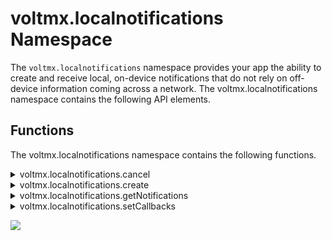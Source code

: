                             


voltmx.localnotifications Namespace
=================================

The `voltmx.localnotifications` namespace provides your app the ability to create and receive local, on-device notifications that do not rely on off-device information coming across a network. The voltmx.localnotifications namespace contains the following API elements.

Functions
---------

The voltmx.localnotifications namespace contains the following functions.


<details close markdown="block"><summary>voltmx.localnotifications.cancel</summary>

* * *

Cancels the specified notifications.

<b>Syntax</b>

`voltmx.localnotifications.cancel(notificationId)`

<b>Input Parameters</b>

| Parameter | Description |
| --- | --- |
| notificationId | An array of notification IDs that selects the notifications to cancel. |

<b>Example</b>

```
/*************************************************************************************
* Function:cancelLocalnotifications()
* Description: function is used to cancel local notifications.
* Author: VoltMX
*************************************************************************************/
function cancelLocalnotifications(){
    notificationIdArray = [];
    notificationIdArray.push("01");
    voltmx.localnotifications.cancel(notificationIdArray);
 }
```

<b>Return Values</b>

None

<b>Platform Availability</b>

Available on iOS and Android platforms.

* * *

</details>
<details close markdown="block"><summary>voltmx.localnotifications.create</summary>

* * *

Creates a local notification.

<b>Syntax</b>

```
voltmx.localnotifications.create(  
    notificationId,  
    datetime,  
    message,  
    title,  
    categoryId,  
    pspConfig)
```

<b>Input Parameters</b>

| Parameter | Description |
| --- | --- |
| notificationId | A string that specifies a unique ID for the notification. |
| datetime | A string that specifies the date and time when the notification must be triggered. Must follow the [unicode date, time, and Timezone](http://unicode.org/reports/tr35/tr35-6.html#Date_Format_Patterns) pattern. |
| message | A string that specifies the message for the notification. |
| title | A string that specifies the title for the notification. |
| categoryId | A string that specifies the category ID to associate this local notification with, or null in case no actions are to be displayed. |
| pspConfig | An optional JavaScript object containing key-value pairs that set the platform-specific options. Used on iOS platform only. The following keys are supported. badge: An optional number that displays the number of notifications on the app icon. sound: An optional string that specifies the sound to play. For more information, see the **Remarks** section below. |

<b>Example</b>

```
/*************************************************************************************
* Function:createLocalnotification()
* Description: Creates local notifications.
* Author: VoltMX
*************************************************************************************/
function createLocalnotification(){ 
    var notificationId = "01";
    var date = "05 jan 2017 16:42:00 +0530";
    var format = "dd MMM yyyy HH:mm:ss Z";
    var message = "Local notification Received";
    var title = "Title";
    var categoryId ="calendar";
  
    voltmx.localnotifications.create({
        "id": notificationId,
        "dateTime": {
            "date": date,
            "format": format
        },
        "message": message,
        "title": title,
        "categoryId": categoryId,
        "pspConfig":{
            "badge":1,
            "sound": voltmx.localnotifications.DEFAULT_SOUND
        }

    });
  
}	
```

<b>Return Values</b>

None

<b>Remarks</b>

To play a sound when a notification arrives, your app must specify the sound using the "sound" key in the JavaScript object contained in the _pspConfig_ parameter. Your app must assign a sound file from the app's main bundle. If the sound file is not available or the provided file name is incorrect, it will play a default sound from the system (`voltmx.localnotifications.DEFAULT_SOUND`). To know the see file formats, [click here](https://developer.apple.com/library/ios/documentation/MusicAudio/Conceptual/CoreAudioOverview/SupportedAudioFormatsMacOSX/SupportedAudioFormatsMacOSX.md)

<b>Platform Availability</b>

Available on

*   iOS (The [voltmx.notificationsettings.registerCategory](voltmx.notificationssettings_functions.md#voltmx-notificationsettings-registercategory) API must be called before the create API for it to work)
*   Android

* * *

</details>
<details close markdown="block"><summary>voltmx.localnotifications.getNotifications</summary> 

* * *

Retrieves the pending local notifications.

<b>Syntax</b>

`voltmx.localnotifications.getNotifications(notificationObjects)`

<b>Input Parameters</b>

| Parameter | Description |
| --- | --- |
| notificationObjects | An optional array of notification objects if there are pending notifications, or an empty array if there are not. This parameter is only used on iOS. |

<b>Example</b>

```
// iOS Example. The callback function is not used on Android.
function callback(arrayOfNotificationObjects)
{
    // Your logic
    if(arrayOfNotificationObjects.length == 0)
    {
        voltmx.print("No pending notifications");;    
    }
}

voltmx.localnotifications.getNotifications(callback);
				
```

<b>Return Values</b>

None.

<b>Platform Availability</b>

Available on iOS and Android platforms.

* * *

</details>
<details close markdown="block"><summary>voltmx.localnotifications.setCallbacks</summary>

* * *

Associates online and offline callbacks for local notifications.

<b>Syntax</b>

`voltmx.localnotifications.setCallbacks(onlinenotification,offlinenotification)`

<b>Input Parameters</b>

| Parameter | Description |
| --- | --- |
| onlinenotification | A callback function that is invoked when the online notification is triggered. For more information, see the **Remarks** section below. |
| offlineNotification | A callback function that is invoked when the offline notification is triggered. For more information, see the **Remarks** section below. |

<b>Example</b>

```
/*************************************************************************************
* Function:localNotCallBacks()
* Description: Initializes local notifications.
* Author: VoltMX
*************************************************************************************/
function localNotCallBacks() {
    try {
        voltmx.localnotifications.setCallbacks({
            "offlinenotification": offlinenotification,
            "onlinenotification": onlinenotification
    });
    } catch (err) {
        voltmx.print("Error Code " + err.errorCode + " Message " + err.message);
    }
}

/* Notification callback handlers. These are invoked automatically when their respective notifications are fired. */
function offlinenotification(notificationobject, actionid ){
    alert("offline notification callback inkvoked");
    alert("notification object is :"+JSON.stringify(notificationobject) +" action id is "+actionid);
}

function onlinenotification(notificationobject,actionid){
    alert("onlinenotification notification callback inkvoked");
    alert("notification object is :"+JSON.stringify(notificationobject)+" action id is "+actionid);
}	
```

<b>Return Values</b>

None

<b>Remarks</b>

The callbacks that this function sets are invoked when notifications are raised by the underlying system. The online notification callback is involved when the application is running. The offline callbacks are invoked when the application is not running. This function should be called inside the `post app init` event handler when your app starts.

The callback function in the _onlinenotification_ parameter must have the following signature.

`onlineNotificationCallback(actionID,notificationObject);`

where _actionId_ is a unique ID for the action, and _notificationobject_ is a JavaScript object that contains platform-specific notification information.

The callback function in the _offlinenotification_ parameter must have the following signature.

`offlineNotificationCallback(actionID,notificationObject);`

where _actionId_ is a unique ID for the action, and _notificationobject_ is a JavaScript object that contains platform-specific notification information.

<b>Platform Availability</b>

Available on iOS and Android platforms.

* * *

</details>

![](resources/prettify/onload.png)
